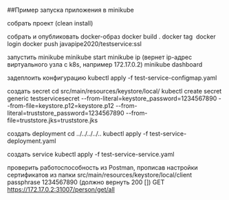 ##Пример запуска приложения в minikube

собрать проект (clean install)

собрать и опубликовать docker-образ 
docker build .
docker tag <image hash>
docker login
docker push javapipe2020/testservice:ssl

запустить minikube
minikube start
minikube ip (вернет ip-адрес виртуального узла с k8s, например 172.17.0.2)
minikube dashboard

задеплоить конфигурацию
kubectl apply -f test-service-configmap.yaml

создать secret
cd src/main/resources/keystore/local/
kubectl create secret generic testservicesecret --from-literal=keystore_password=1234567890 --from-file=keystore.p12=keystore.p12 --from-literal=truststore_password=1234567890 --from-file=truststore.jks=truststore.jks

создать deployment
cd ../../../../..
kubectl apply -f test-service-deployment.yaml

создать service
kubectl apply -f test-service-service.yaml

проверить работоспособность из Postman, прописав настройки сертификатов из папки src/main/resources/keystore/local/client passphrase 1234567890
(должно вернуть 200 [])
GET https://172.17.0.2:31007/person/get/all